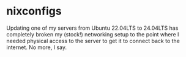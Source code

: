 # nixconfigs

Updating one of my servers from Ubuntu 22.04LTS to 24.04LTS has completely broken my (stock!)
networking setup to the point where I needed physical access to the server to get it to connect back
to the internet. No more, I say.
